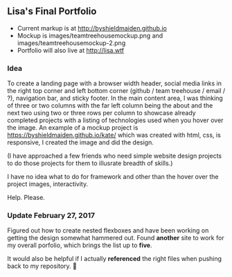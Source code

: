## Lisa's Final Portfolio

* Current markup is at http://byshieldmaiden.github.io
* Mockup is images/teamtreehousemockup.png and images/teamtreehousemockup-2.png
* Portfolio will also live at http://lisa.wtf

### Idea
To create a landing page with a browser width header, social media links
in the right top corner and left bottom corner (github / team treehouse / email / ?), navigation bar, and sticky footer.
In the main content area, I was thinking of three or two columns with the 
far left column being the about and the next two using two or three rows 
per column to showcase already completed projects with a listing of
technologies used when you hover over the image. An example of a mockup
project is https://byshieldmaiden.github.io/kate/ which was created with html,
css, is responsive, I created the image and did the design.

(I have approached a few friends who need simple website design projects
to do those projects for them to illusrate breadth of skills.)

I have no idea what to do for framework and other than the hover over
the project images, interactivity.

Help. Please.

### Update February 27, 2017
Figured out how to create nested flexboxes and have been working on 
getting the design somewhat hammered out. Found **another** site to work 
for my overall porfolio, which brings the list up to **five**.

It would also be helpful if I actually **referenced** the right files
when pushing back to my repository. :100:

